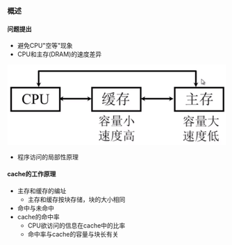 ### 概述

#### 问题提出

* 避免CPU"空等"现象
* CPU和主存\(DRAM\)的速度差异

![](/assets/js-13.2.4.4-1.png)

* 程序访问的局部性原理

#### cache的工作原理

* 主存和缓存的编址
  * 主存和缓存按块存储，块的大小相同
* 命中与未命中
* cache的命中率
  * CPU欲访问的信息在cache中的比率
  * 命中率与cache的容量与块长有关





